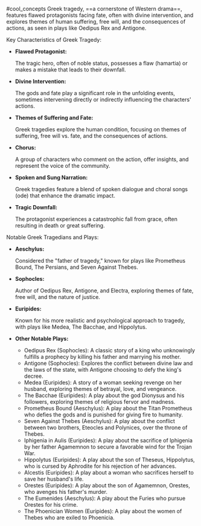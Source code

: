 #cool_concepts
Greek tragedy, ==a cornerstone of Western drama==, features flawed protagonists facing fate, often with divine intervention, and explores themes of human suffering, free will, and the consequences of actions, as seen in plays like Oedipus Rex and Antigone. 

Key Characteristics of Greek Tragedy:

- **Flawed Protagonist:**
    
    The tragic hero, often of noble status, possesses a flaw (hamartia) or makes a mistake that leads to their downfall.
    
- **Divine Intervention:**
    
    The gods and fate play a significant role in the unfolding events, sometimes intervening directly or indirectly influencing the characters' actions.
    
- **Themes of Suffering and Fate:**
    
    Greek tragedies explore the human condition, focusing on themes of suffering, free will vs. fate, and the consequences of actions.
    
- **Chorus:**
    
    A group of characters who comment on the action, offer insights, and represent the voice of the community.
    
- **Spoken and Sung Narration:**
    
    Greek tragedies feature a blend of spoken dialogue and choral songs (ode) that enhance the dramatic impact.
    
- **Tragic Downfall:**
    
    The protagonist experiences a catastrophic fall from grace, often resulting in death or great suffering. 
    

Notable Greek Tragedians and Plays:

- **Aeschylus:**
    
    Considered the "father of tragedy," known for plays like Prometheus Bound, The Persians, and Seven Against Thebes. 
    
- **Sophocles:**
    
    Author of Oedipus Rex, Antigone, and Electra, exploring themes of fate, free will, and the nature of justice. 
    
- **Euripides:**
    
    Known for his more realistic and psychological approach to tragedy, with plays like Medea, The Bacchae, and Hippolytus. 
    
- **Other Notable Plays:**
    
    - Oedipus Rex (Sophocles): A classic story of a king who unknowingly fulfills a prophecy by killing his father and marrying his mother. 
    - Antigone (Sophocles): Explores the conflict between divine law and the laws of the state, with Antigone choosing to defy the king's decree. 
    - Medea (Euripides): A story of a woman seeking revenge on her husband, exploring themes of betrayal, love, and vengeance. 
    - The Bacchae (Euripides): A play about the god Dionysus and his followers, exploring themes of religious fervor and madness. 
    - Prometheus Bound (Aeschylus): A play about the Titan Prometheus who defies the gods and is punished for giving fire to humanity. 
    - Seven Against Thebes (Aeschylus): A play about the conflict between two brothers, Eteocles and Polynices, over the throne of Thebes. 
    - Iphigenia in Aulis (Euripides): A play about the sacrifice of Iphigenia by her father Agamemnon to secure a favorable wind for the Trojan War. 
    - Hippolytus (Euripides): A play about the son of Theseus, Hippolytus, who is cursed by Aphrodite for his rejection of her advances. 
    - Alcestis (Euripides): A play about a woman who sacrifices herself to save her husband's life. 
    - Orestes (Euripides): A play about the son of Agamemnon, Orestes, who avenges his father's murder. 
    - The Eumenides (Aeschylus): A play about the Furies who pursue Orestes for his crime. 
    - The Phoenician Women (Euripides): A play about the women of Thebes who are exiled to Phoenicia.